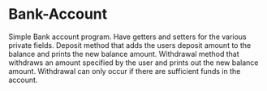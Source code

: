 # Bank-Account

Simple Bank account program.
Have getters and setters for the various private fields.
Deposit method that adds the users deposit amount to the balance and prints the new balance amount.
Withdrawal method that withdraws an amount specified by the user and prints out the new balance amount. Withdrawal can only occur if there are sufficient funds in the account.
